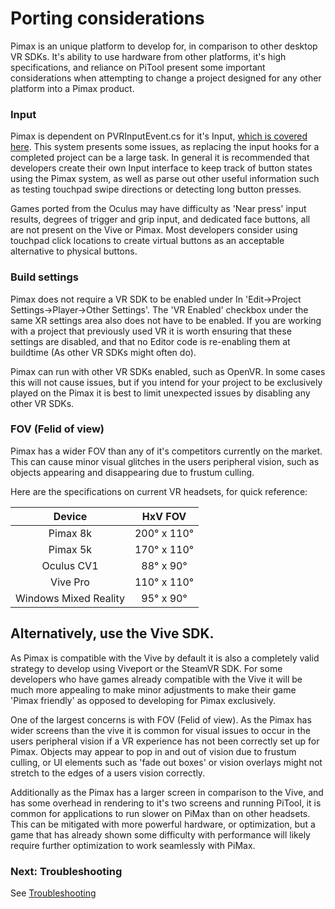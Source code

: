 # Porting considerations

Pimax is an unique platform to develop for, in comparison to other desktop VR SDKs. It's ability to use hardware from other platforms, it's high specifications, and reliance on PiTool present some important considerations when attempting to change a project designed for any other platform into a Pimax product.

### Input

Pimax is dependent on PVRInputEvent.cs for it's Input, [which is covered here](/docs/pimax-controllers.md). This system presents some issues, as replacing the input hooks for a completed project can be a large task. In general it is recommended that developers create their own Input interface to keep track of button states using the Pimax system, as well as parse out other useful information such as testing touchpad swipe directions or detecting long button presses.

Games ported from the Oculus may have difficulty as 'Near press' input results, degrees of trigger and grip input, and dedicated face buttons, all are not present on the Vive or Pimax. Most developers consider using touchpad click locations to create virtual buttons as an acceptable alternative to physical buttons.

### Build settings

Pimax does not require a VR SDK to be enabled under In 'Edit->Project Settings->Player->Other Settings'. The 'VR Enabled' checkbox under the same XR settings area also does not have to be enabled. If you are working with a project that previously used VR it is worth ensuring that these settings are disabled, and that no Editor code is re-enabling them at buildtime (As other VR SDKs might often do).

Pimax can run with other VR SDKs enabled, such as OpenVR. In some cases this will not cause issues, but if you intend for your project to be exclusively played on the Pimax it is best to limit unexpected issues by disabling any other VR SDKs.

### FOV (Felid of view)

Pimax has a wider FOV than any of it's competitors currently on the market. This can cause minor visual glitches in the users peripheral vision, such as objects appearing and disappearing due to frustum culling.

Here are the specifications on current VR headsets, for quick reference:

| Device | HxV FOV |
| :---: | :----: |
| Pimax 8k | 200° x 110° |
| Pimax 5k | 170° x 110° |
| Oculus CV1 | 88° x 90° |
| Vive Pro | 110° x 110° |
| Windows Mixed Reality | 95° x 90° |

## Alternatively, use the Vive SDK.

As Pimax is compatible with the Vive by default it is also a completely valid strategy to develop using Viveport or the SteamVR SDK. For some developers who have games already compatible with the Vive it will be much more appealing to make minor adjustments to make their game 'Pimax friendly' as opposed to developing for Pimax exclusively.

One of the largest concerns is with FOV (Felid of view). As the Pimax has wider screens than the vive it is common for visual issues to occur in the users peripheral vision if a VR experience has not been correctly set up for Pimax. Objects may appear to pop in and out of vision due to frustum culling, or UI elements such as 'fade out boxes' or vision overlays might not stretch to the edges of a users vision correctly.

Additionally as the Pimax has a larger screen in comparison to the Vive, and has some overhead in rendering to it's two screens and running PiTool, it is common for applications to run slower on PiMax than on other headsets. This can be mitigated with more powerful hardware, or optimization, but a game that has already shown some difficulty with performance will likely require further optimization to work seamlessly with PiMax.

### Next: Troubleshooting

See [Troubleshooting](/docs/troubleshooting.md)
